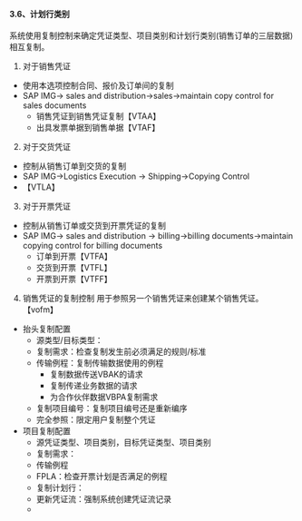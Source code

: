 #### 3.6、计划行类别

系统使用复制控制来确定凭证类型、项目类别和计划行类别(销售订单的三层数据)相互复制。

1. 对于销售凭证   
* 使用本选项控制合同、报价及订单间的复制
* SAP IMG-> sales and distribution->sales->maintain copy control for sales documents
    * 销售凭证到销售凭证复制【VTAA】
    * 出具发票单据到销售单据【VTAF】
2. 对于交货凭证
* 控制从销售订单到交货的复制
* SAP IMG->Logistics Execution -> Shipping->Copying Control
* 【VTLA】

3. 对于开票凭证
* 控制从销售订单或交货到开票凭证的复制
* SAP IMG-> sales and distribution -> billing->billing documents->maintain copying control for billing documents
    * 订单到开票【VTFA】
    * 交货到开票【VTFL】
    * 开票到开票【VTFF】


4. 销售凭证的复制控制
用于参照另一个销售凭证来创建某个销售凭证。
【vofm】
* 抬头复制配置
    * 源类型/目标类型：
    * 复制需求：检查复制发生前必须满足的规则/标准
    * 传输例程：复制传输数据使用的例程
        * 复制数据传送VBAK的请求
        * 复制传递业务数据的请求
        * 为合作伙伴数据VBPA复制需求
    * 复制项目编号：复制项目编号还是重新编序
    * 完全参照：限定用户复制整个凭证
* 项目复制配置
    * 源凭证类型、项目类别，目标凭证类型、项目类别
    * 复制需求：
    * 传输例程
    * FPLA：检查开票计划是否满足的例程
    * 复制计划行：
    * 更新凭证流：强制系统创建凭证流记录
    * 